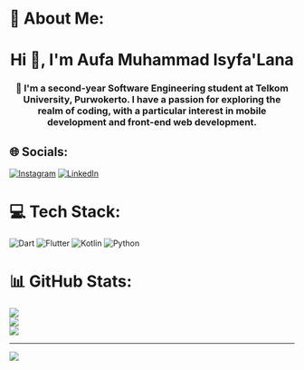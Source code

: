 # 💫 About Me:
<h1 align="center">Hi 👋, I'm Aufa Muhammad Isyfa'Lana</h1>
<h3 align="center">🔭 I'm a second-year Software Engineering student at Telkom University, Purwokerto. I have a passion for exploring the realm of coding, with a particular interest in mobile development and front-end web development.</h3>




## 🌐 Socials:
[![Instagram](https://img.shields.io/badge/Instagram-%23E4405F.svg?logo=Instagram&logoColor=white)](https://instagram.com/rhysall_) [![LinkedIn](https://img.shields.io/badge/LinkedIn-%230077B5.svg?logo=linkedin&logoColor=white)](https://linkedin.com/in/aufa-muhammad) 

# 💻 Tech Stack:
![Dart](https://img.shields.io/badge/dart-%230175C2.svg?style=for-the-badge&logo=dart&logoColor=white) ![Flutter](https://img.shields.io/badge/Flutter-%2302569B.svg?style=for-the-badge&logo=Flutter&logoColor=white) ![Kotlin](https://img.shields.io/badge/kotlin-%237F52FF.svg?style=for-the-badge&logo=kotlin&logoColor=white) ![Python](https://img.shields.io/badge/python-3670A0?style=for-the-badge&logo=python&logoColor=ffdd54)
# 📊 GitHub Stats:
![](https://github-readme-stats.vercel.app/api?username=Rhystall&theme=tokyonight&hide_border=false&include_all_commits=true&count_private=true)<br/>
![](https://github-readme-streak-stats.herokuapp.com/?user=Rhystall&theme=tokyonight&hide_border=false)<br/>
![](https://github-readme-stats.vercel.app/api/top-langs/?username=Rhystall&theme=tokyonight&hide_border=false&include_all_commits=true&count_private=true&layout=compact)


---
[![](https://visitcount.itsvg.in/api?id=Rhystall&icon=2&color=6)](https://visitcount.itsvg.in)

<!-- Proudly created with GPRM ( https://gprm.itsvg.in ) -->
